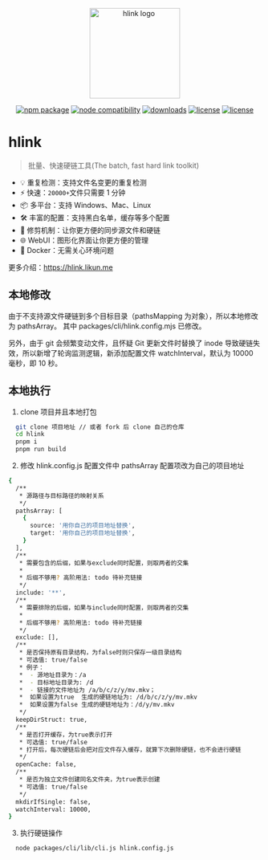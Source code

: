 <p align="center">
  <a href="https://hlink.likun.me" target="_blank" rel="noopener noreferrer">
    <img width="180" src="https://hlink.likun.me/logo.svg" alt="hlink logo">
  </a>
</p>
<p align="center">
  <a href="https://www.npmjs.com/package/hlink"><img src="https://img.shields.io/npm/v/hlink.svg" alt="npm package"></a>
  <a href="https://nodejs.org/en/about/releases/"><img src="https://img.shields.io/node/v/hlink.svg" alt="node compatibility"></a>
  <a href="https://npmjs.com/package/hlink"><img src="https://img.shields.io/npm/dm/hlink.svg" alt="downloads"></a>
  <a href="https://github.com/likun7981/hlink/actions/workflows/publish.yml"><img src="https://github.com/likun7981/hlink/actions/workflows/publish.yml/badge.svg" alt="license"></a>
  <a href="https://github.com/likun7981/hlink/blob/master/LICENSE"><img src="https://img.shields.io/npm/l/hlink.svg" alt="license"></a>
</p>

# hlink

> 批量、快速硬链工具(The batch, fast hard link toolkit)

- 💡 重复检测：支持文件名变更的重复检测
- ⚡️ 快速：`20000+`文件只需要 1 分钟
- 📦 多平台：支持 Windows、Mac、Linux
- 🛠️ 丰富的配置：支持黑白名单，缓存等多个配置
- 🔩 修剪机制：让你更方便的同步源文件和硬链
- 🌐 WebUI：图形化界面让你更方便的管理
- 🐳 Docker：无需关心环境问题

更多介绍：https://hlink.likun.me

## 本地修改

由于不支持源文件硬链到多个目标目录（pathsMapping 为对象），所以本地修改为 pathsArray。
其中 packages/cli/hlink.config.mjs 已修改。

另外，由于 git 会频繁变动文件，且怀疑 ​​Git 更新文件时替换了 inode 导致硬链失效，所以新增了轮询监测逻辑，新添加配置文件 watchInterval，默认为 10000 毫秒，即 10 秒。

## 本地执行

1. clone 项目并且本地打包

```bash
  git clone 项目地址 // 或者 fork 后 clone 自己的仓库
  cd hlink
  pnpm i
  pnpm run build
```

2. 修改 hlink.config.js 配置文件中 pathsArray 配置项改为自己的项目地址

```bash
{
  /**
   * 源路径与目标路径的映射关系
   */
  pathsArray: [
    {
      source: '用你自己的项目地址替换',
      target: '用你自己的项目地址替换',
    }
  ],
  /**
   * 需要包含的后缀，如果与exclude同时配置，则取两者的交集
   *
   * 后缀不够用? 高阶用法: todo 待补充链接
   */
  include: '**',
  /**
   * 需要排除的后缀，如果与include同时配置，则取两者的交集
   *
   * 后缀不够用? 高阶用法: todo 待补充链接
   */
  exclude: [],
  /**
   * 是否保持原有目录结构，为false时则只保存一级目录结构
   * 可选值: true/false
   * 例子：
   *  - 源地址目录为：/a
   *  - 目标地址目录为: /d
   *  - 链接的文件地址为 /a/b/c/z/y/mv.mkv；
   *  如果设置为true  生成的硬链地址为: /d/b/c/z/y/mv.mkv
   *  如果设置为false 生成的硬链地址为：/d/y/mv.mkv
   */
  keepDirStruct: true,
  /**
   * 是否打开缓存，为true表示打开
   * 可选值: true/false
   * 打开后，每次硬链后会把对应文件存入缓存，就算下次删除硬链，也不会进行硬链
   */
  openCache: false,
  /**
   * 是否为独立文件创建同名文件夹，为true表示创建
   * 可选值: true/false
   */
  mkdirIfSingle: false,
  watchInterval: 10000,
}
```

3. 执行硬链操作

```bash
  node packages/cli/lib/cli.js hlink.config.js
```
